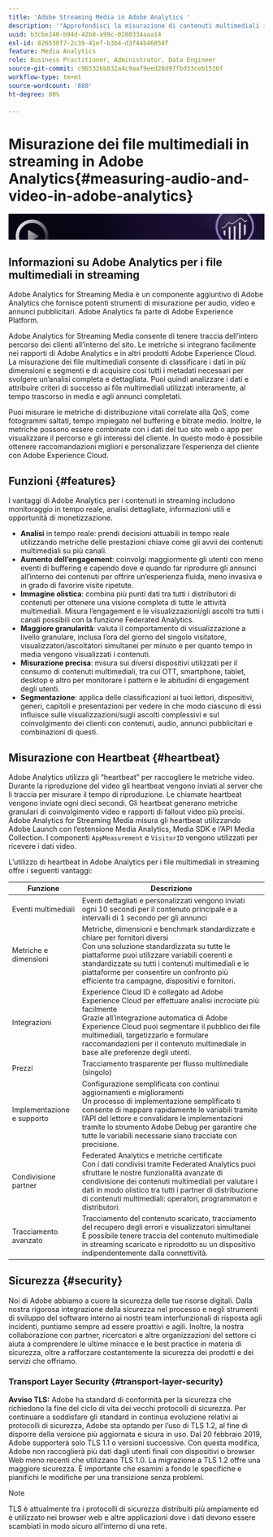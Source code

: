 ```yaml
---
title: 'Adobe Streaming Media in Adobe Analytics '
description: '"Approfondisci la misurazione di contenuti multimediali in streaming allo stato dell’arte per contenuti, audio e annunci pubblicitari. Scopri Adobe Analytics for Streaming Media."'
uuid: b3cbe240-b94d-42b8-a99c-0280334aaa14
exl-id: 826530f7-2c39-41ef-b3b4-d3f44b46858f
feature: Media Analytics
role: Business Practitioner, Administrator, Data Engineer
source-git-commit: c96532bb032a4c9aaf9eed28d97fbd33ceb1516f
workflow-type: tm+mt
source-wordcount: '880'
ht-degree: 80%

---
```


# Misurazione dei file multimediali in streaming in Adobe Analytics{#measuring-audio-and-video-in-adobe-analytics}

![Banner](./assets/media_analytics_banner.png)

## Informazioni su Adobe Analytics per i file multimediali in streaming

Adobe Analytics for Streaming Media è un componente aggiuntivo di Adobe Analytics che fornisce potenti strumenti di misurazione per audio, video e annunci pubblicitari. Adobe Analytics fa parte di Adobe Experience Platform.

Adobe Analytics for Streaming Media consente di tenere traccia dell’intero percorso dei clienti all’interno del sito. Le metriche si integrano facilmente nei rapporti di Adobe Analytics e in altri prodotti Adobe Experience Cloud. La misurazione dei file multimediali consente di classificare i dati in più dimensioni e segmenti e di acquisire così tutti i metadati necessari per svolgere un’analisi completa e dettagliata. Puoi quindi analizzare i dati e attribuire criteri di successo ai file multimediali utilizzati interamente, al tempo trascorso in media e agli annunci completati.

Puoi misurare le metriche di distribuzione vitali correlate alla QoS, come fotogrammi saltati, tempo impiegato nel buffering e bitrate medio. Inoltre, le metriche possono essere combinate con i dati del tuo sito web o app per visualizzare il percorso e gli interessi del cliente. In questo modo è possibile ottenere raccomandazioni migliori e personalizzare l’esperienza del cliente con Adobe Experience Cloud.

## Funzioni {#features}

I vantaggi di Adobe Analytics per i contenuti in streaming includono monitoraggio in tempo reale, analisi dettagliate, informazioni utili e opportunità di monetizzazione.
* **Analisi** in tempo reale: prendi decisioni attuabili in tempo reale utilizzando metriche delle prestazioni chiave come gli avvii dei contenuti multimediali su più canali.
* **Aumento dell’engagement**: coinvolgi maggiormente gli utenti con meno eventi di buffering e capendo dove e quando far riprodurre gli annunci all’interno dei contenuti per offrire un’esperienza fluida, meno invasiva e in grado di favorire visite ripetute.
* **Immagine olistica**: combina più punti dati tra tutti i distributori di contenuti per ottenere una visione completa di tutte le attività multimediali. Misura l’engagement e le visualizzazioni/gli ascolti tra tutti i canali possibili con la funzione Federated Analytics.
* **Maggiore granularità**: valuta il comportamento di visualizzazione a livello granulare, inclusa l’ora del giorno del singolo visitatore, visualizzatori/ascoltatori simultanei per minuto e per quanto tempo in media vengono visualizzati i contenuti.
* **Misurazione precisa**: misura sui diversi dispositivi utilizzati per il consumo di contenuti multimediali, tra cui OTT, smartphone, tablet, desktop e altro per monitorare i pattern e le abitudini di engagement degli utenti.
* **Segmentazione**: applica delle classificazioni ai tuoi lettori, dispositivi, generi, capitoli e presentazioni per vedere in che modo ciascuno di essi influisce sulle visualizzazioni/sugli ascolti complessivi e sul coinvolgimento dei clienti con contenuti, audio, annunci pubblicitari e combinazioni di questi.

## Misurazione con Heartbeat {#heartbeat}

Adobe Analytics utilizza gli “heartbeat” per raccogliere le metriche video. Durante la riproduzione del video gli heartbeat vengono inviati al server che li traccia per misurare il tempo di riproduzione. Le chiamate heartbeat vengono inviate ogni dieci secondi. Gli heartbeat generano metriche granulari di coinvolgimento video e rapporti di fallout video più precisi. Adobe Analytics for Streaming Media misura gli heartbeat utilizzando Adobe Launch con l’estensione Media Analytics, Media SDK e l’API Media Collection. I componenti `AppMeasurement` e `VisitorID` vengono utilizzati per ricevere i dati video.

L’utilizzo di heartbeat in Adobe Analytics per i file multimediali in streaming offre i seguenti vantaggi:

| Funzione | Descrizione |
|----------------------------|-----------------------------------------------------------------------------------------------------------------------------------------------------------------------------------------------------------------------------------------------------------------------------------------------|
| Eventi multimediali | Eventi dettagliati e personalizzati vengono inviati ogni 10 secondi per il contenuto principale e a intervalli di 1 secondo per gli annunci |
| Metriche e dimensioni | Metriche, dimensioni e benchmark standardizzate e chiare per fornitori diversi<br>Con una soluzione standardizzata su tutte le piattaforme puoi utilizzare variabili coerenti e standardizzate su tutti i contenuti multimediali e le piattaforme per consentire un confronto più efficiente tra campagne, dispositivi e fornitori. |
| Integrazioni | Experience Cloud ID è collegato ad Adobe Experience Cloud per effettuare analisi incrociate più facilmente<br>Grazie all’integrazione automatica di Adobe Experience Cloud puoi segmentare il pubblico dei file multimediali, targetizzarlo e formulare raccomandazioni per il contenuto multimediale in base alle preferenze degli utenti. |
| Prezzi | Tracciamento trasparente per flusso multimediale (singolo) |
| Implementazione e supporto | Configurazione semplificata con continui aggiornamenti e miglioramenti<br>Un processo di implementazione semplificato ti consente di mappare rapidamente le variabili tramite l’API del lettore e convalidare le implementazioni tramite lo strumento Adobe Debug per garantire che tutte le variabili necessarie siano tracciate con precisione. |
| Condivisione partner | Federated Analytics e metriche certificate<br>Con i dati condivisi tramite Federated Analytics puoi sfruttare le nostre funzionalità avanzate di condivisione dei contenuti multimediali per valutare i dati in modo olistico tra tutti i partner di distribuzione di contenuti multimediali: operatori, programmatori e distributori. |
| Tracciamento avanzato | Tracciamento del contenuto scaricato, tracciamento del recupero degli errori e visualizzatori simultanei<br>È possibile tenere traccia del contenuto multimediale in streaming scaricato e riprodotto su un dispositivo indipendentemente dalla connettività. |



## Sicurezza {#security}

Noi di Adobe abbiamo a cuore la sicurezza delle tue risorse digitali. Dalla nostra rigorosa integrazione della sicurezza nel processo e negli strumenti di sviluppo del software interno ai nostri team interfunzionali di risposta agli incidenti, puntiamo sempre ad essere proattivi e agili. Inoltre, la nostra collaborazione con partner, ricercatori e altre organizzazioni del settore ci aiuta a comprendere le ultime minacce e le best practice in materia di sicurezza, oltre a rafforzare costantemente la sicurezza dei prodotti e dei servizi che offriamo.


### Transport Layer Security {#transport-layer-security}

**Avviso TLS:** Adobe ha standard di conformità per la sicurezza che richiedono la fine del ciclo di vita dei vecchi protocolli di sicurezza. Per continuare a soddisfare gli standard in continua evoluzione relativi ai protocolli di sicurezza, Adobe sta optando per l’uso di TLS 1.2, al fine di disporre della versione più aggiornata e sicura in uso. Dal 20 febbraio 2019, Adobe supporterà solo TLS 1.1 o versioni successive. Con questa modifica, Adobe non raccoglierà più dati dagli utenti finali con dispositivi o browser Web meno recenti che utilizzano TLS 1.0. La migrazione a TLS 1.2 offre una maggiore sicurezza. È importante che esamini a fondo le specifiche e pianifichi le modifiche per una transizione senza problemi.

>[!NOTE]
>
>TLS è attualmente tra i protocolli di sicurezza distribuiti più ampiamente ed è utilizzato nei browser web e altre applicazioni dove i dati devono essere scambiati in modo sicuro all’interno di una rete.
